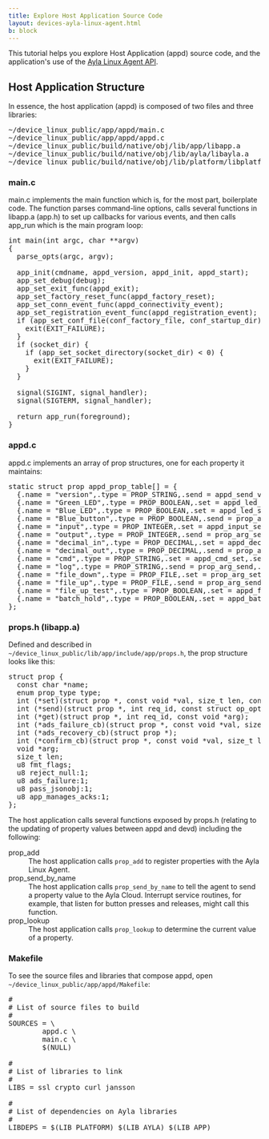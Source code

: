 ```yaml
---
title: Explore Host Application Source Code
layout: devices-ayla-linux-agent.html
b: block
---
```


This tutorial helps you explore Host Application (appd) source code, and the application's use of the [Ayla Linux Agent API](/devices/ayla-linux-agent/reference/ayla-linux-agent-api).

## Host Application Structure

In essence, the host application (appd) is composed of two files and three libraries:

<pre>
~/device_linux_public/app/appd/main.c
~/device_linux_public/app/appd/appd.c
~/device_linux_public/build/native/obj/lib/app/libapp.a
~/device_linux_public/build/native/obj/lib/ayla/libayla.a
~/device_linux_public/build/native/obj/lib/platform/libplatform.a
</pre>

### main.c

main.c implements the main function which is, for the most part, boilerplate code. The function parses command-line options, calls several functions in libapp.a (app.h) to set up callbacks for various events, and then calls app_run which is the main program loop:

<pre>
int main(int argc, char **argv)
{
  parse_opts(argc, argv);

  app_init(cmdname, appd_version, appd_init, appd_start);
  app_set_debug(debug);
  app_set_exit_func(appd_exit);
  app_set_factory_reset_func(appd_factory_reset);
  app_set_conn_event_func(appd_connectivity_event);
  app_set_registration_event_func(appd_registration_event);
  if (app_set_conf_file(conf_factory_file, conf_startup_dir) < 0) {
    exit(EXIT_FAILURE);
  }
  if (socket_dir) {
    if (app_set_socket_directory(socket_dir) < 0) {
      exit(EXIT_FAILURE);
    }
  }

  signal(SIGINT, signal_handler);
  signal(SIGTERM, signal_handler);

  return app_run(foreground);
}
</pre>

### appd.c

appd.c implements an array of prop structures, one for each property it maintains:
<pre>
static struct prop appd_prop_table[] = {
  {.name = "version",.type = PROP_STRING,.send = appd_send_version},
  {.name = "Green_LED",.type = PROP_BOOLEAN,.set = appd_led_set,.send = prop_arg_send,.arg = &green_led,.len = sizeof(green_led),.ads_failure_cb = appd_prop_ads_failure_cb,},
  {.name = "Blue_LED",.type = PROP_BOOLEAN,.set = appd_led_set,.send = prop_arg_send,.arg = &blue_led,.len = sizeof(blue_led),.ads_failure_cb = appd_prop_ads_failure_cb,},
  {.name = "Blue_button",.type = PROP_BOOLEAN,.send = prop_arg_send,.arg = &blue_button,.len = sizeof(blue_button),.ads_failure_cb = appd_prop_ads_failure_cb,},
  {.name = "input",.type = PROP_INTEGER,.set = appd_input_set,.send = prop_arg_send,.arg = &input,.len = sizeof(input),.ads_failure_cb = appd_prop_ads_failure_cb,},
  {.name = "output",.type = PROP_INTEGER,.send = prop_arg_send,.arg = &output,.len = sizeof(output),.confirm_cb = appd_prop_confirm_cb,.ads_failure_cb = appd_prop_ads_failure_cb,},
  {.name = "decimal_in",.type = PROP_DECIMAL,.set = appd_decimal_in_set,.send = prop_arg_send,.arg = &decimal_in,.len = sizeof(decimal_in),.ads_failure_cb = appd_prop_ads_failure_cb,},
  {.name = "decimal_out",.type = PROP_DECIMAL,.send = prop_arg_send,.arg = &decimal_out,.len = sizeof(decimal_out),.ads_failure_cb = appd_prop_ads_failure_cb,},
  {.name = "cmd",.type = PROP_STRING,.set = appd_cmd_set,.send = prop_arg_send,.arg = cmd,.len = sizeof(cmd),.ads_failure_cb = appd_prop_ads_failure_cb,},
  {.name = "log",.type = PROP_STRING,.send = prop_arg_send,.arg = log,.len = sizeof(log),.ads_failure_cb = appd_prop_ads_failure_cb,},
  {.name = "file_down",.type = PROP_FILE,.set = prop_arg_set,.arg = file_down_path,.len = sizeof(file_down_path),.confirm_cb = appd_file_down_confirm_cb,.ads_failure_cb = appd_prop_ads_failure_cb,},
  {.name = "file_up",.type = PROP_FILE,.send = prop_arg_send,.arg = file_up_path,.len = sizeof(file_up_path),.confirm_cb = appd_file_up_confirm_cb,.ads_failure_cb = appd_prop_ads_failure_cb,},
  {.name = "file_up_test",.type = PROP_BOOLEAN,.set = appd_file_up_test_set,.send = prop_arg_send,.arg = &file_up_test,.len = sizeof(file_up_test),},
  {.name = "batch_hold",.type = PROP_BOOLEAN,.set = appd_batch_hold_set,.send = prop_arg_send,.arg = &batch_hold,.len = sizeof(batch_hold),},
};
</pre>

### props.h (libapp.a)

Defined and described in <code>~/device_linux_public/lib/app/include/app/props.h</code>, the prop structure looks like this:

<pre>
struct prop {
  const char *name;
  enum prop_type type;
  int (*set)(struct prop *, const void *val, size_t len, const struct op_args *args);
  int (*send)(struct prop *, int req_id, const struct op_options *opts);
  int (*get)(struct prop *, int req_id, const void *arg);
  int (*ads_failure_cb)(struct prop *, const void *val, size_t len, const struct op_options *opts);
  int (*ads_recovery_cb)(struct prop *);
  int (*confirm_cb)(struct prop *, const void *val, size_t len, const struct op_options *opts, const struct confirm_info *confirm_info);
  void *arg;
  size_t len;
  u8 fmt_flags;
  u8 reject_null:1;
  u8 ads_failure:1;
  u8 pass_jsonobj:1;
  u8 app_manages_acks:1;
};
</pre>

The host application calls several functions exposed by props.h (relating to the updating of property values between appd and devd) including the following:

<dl>
<dt>prop_add</dt>
<dd>The host application calls <code>prop_add</code> to register properties with the Ayla Linux Agent.</dd>

<dt>prop_send_by_name</dt>
<dd>The host application calls <code>prop_send_by_name</code> to tell the agent to send a property value to the Ayla Cloud. Interrupt service routines, for example, that listen for button presses and releases, might call this function.</dd>

<dt>prop_lookup</dt>
<dd>The host application calls <code>prop_lookup</code> to determine the current value of a property.</dd>
</dl>

### Makefile

To see the source files and libraries that compose appd, open <code>~/device_linux_public/app/appd/Makefile</code>:
<pre>
#
# List of source files to build
#
SOURCES = \
        appd.c \
        main.c \
        $(NULL)

#
# List of libraries to link
#
LIBS = ssl crypto curl jansson

#
# List of dependencies on Ayla libraries 
#
LIBDEPS = $(LIB_PLATFORM) $(LIB_AYLA) $(LIB_APP)
</pre>
